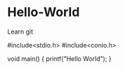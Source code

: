 # Hello-World
Learn git

#include<stdio.h>
#include<conio.h>

void main()
{
  printf("Hello World");
}
